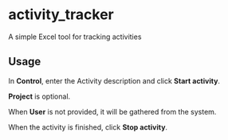 # activity_tracker
A simple Excel tool for tracking activities

## Usage
In **Control**, enter the Activity description and click **Start activity**.

**Project** is optional.

When **User** is not provided, it will be gathered from the system.

When the activity is finished, click **Stop activity**.
